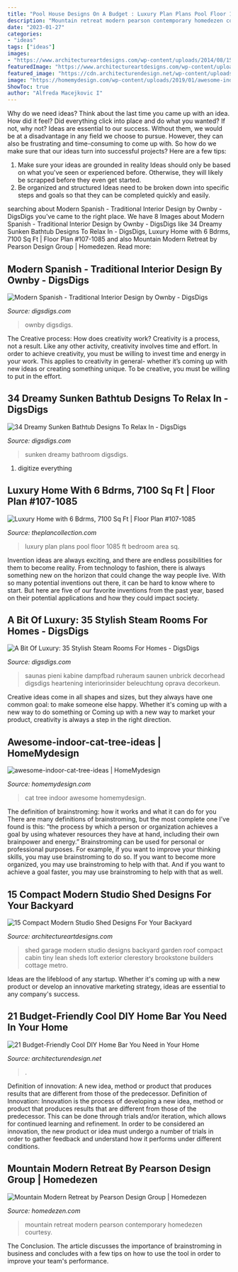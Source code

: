 ```yaml
---
title: "Pool House Designs On A Budget : Luxury Plan Plans Pool Floor 1085 Ft Bedroom Area Sq"
description: "Mountain retreat modern pearson contemporary homedezen courtesy"
date: "2023-01-27"
categories:
- "ideas"
tags: ["ideas"]
images:
- "https://www.architectureartdesigns.com/wp-content/uploads/2014/08/15-Compact-Modern-Studio-Shed-Designs-For-Your-Backyard-6-630x420.jpg"
featuredImage: "https://www.architectureartdesigns.com/wp-content/uploads/2014/08/15-Compact-Modern-Studio-Shed-Designs-For-Your-Backyard-6-630x420.jpg"
featured_image: "https://cdn.architecturendesign.net/wp-content/uploads/2015/04/AD-DIY-Home-Bar-21.jpg"
image: "https://homemydesign.com/wp-content/uploads/2019/01/awesome-indoor-cat-tree-ideas.jpg"
ShowToc: true
author: "Alfreda Macejkovic I"
---
```



Why do we need ideas?
Think about the last time you came up with an idea. How did it feel? Did everything click into place and do what you wanted? If not, why not?
Ideas are essential to our success. Without them, we would be at a disadvantage in any field we choose to pursue. However, they can also be frustrating and time-consuming to come up with. So how do we make sure that our ideas turn into successful projects? Here are a few tips: 

1) Make sure your ideas are grounded in reality 
Ideas should only be based on what you've seen or experienced before. Otherwise, they will likely be scrapped before they even get started. 
2) Be organized and structured 
Ideas need to be broken down into specific steps and goals so that they can be completed quickly and easily.

	

		
searching about Modern Spanish - Traditional Interior Design by Ownby - DigsDigs you've came to the right place. We have 8 Images about Modern Spanish - Traditional Interior Design by Ownby - DigsDigs like 34 Dreamy Sunken Bathtub Designs To Relax In - DigsDigs, Luxury Home with 6 Bdrms, 7100 Sq Ft | Floor Plan #107-1085 and also Mountain Modern Retreat by Pearson Design Group | Homedezen. Read more:
		
    
## Modern Spanish - Traditional Interior Design By Ownby - DigsDigs

<img loading=lazy src="https://www.digsdigs.com/photos/modern-spanish-house-living-room-554x692.jpg" onerror="this.onerror=null;this.src='https://tse2.mm.bing.net/th?id=OIP.ytgjAr82NiahUCenNAYpswHaJQ&amp;pid=15.1';" alt="Modern Spanish - Traditional Interior Design by Ownby - DigsDigs">

_Source: digsdigs.com_

>ownby digsdigs. 

	

The Creative process: How does creativity work?
Creativity is a process, not a result. Like any other activity, creativity involves time and effort. In order to achieve creativity, you must be willing to invest time and energy in your work. This applies to creativity in general- whether it’s coming up with new ideas or creating something unique. To be creative, you must be willing to put in the effort.

    
## 34 Dreamy Sunken Bathtub Designs To Relax In - DigsDigs

<img loading=lazy src="https://www.digsdigs.com/photos/dreamy-sunken-bathtubs-to-relax-in-5.jpg" onerror="this.onerror=null;this.src='https://tse3.mm.bing.net/th?id=OIP.NlRgqyvohGztUIlgQEvqQwHaLI&amp;pid=15.1';" alt="34 Dreamy Sunken Bathtub Designs To Relax In - DigsDigs">

_Source: digsdigs.com_

>sunken dreamy bathroom digsdigs. 

	

1. digitize everything

    
## Luxury Home With 6 Bdrms, 7100 Sq Ft | Floor Plan #107-1085

<img loading=lazy src="http://www.theplancollection.com/Upload/Designers/107/1085/ELEV_lr7100-0358pool-vin2.JPG" onerror="this.onerror=null;this.src='https://tse2.mm.bing.net/th?id=OIP.iGOo9doaDrnD7pXdOdNTBgHaLX&amp;pid=15.1';" alt="Luxury Home with 6 Bdrms, 7100 Sq Ft | Floor Plan #107-1085">

_Source: theplancollection.com_

>luxury plan plans pool floor 1085 ft bedroom area sq. 

	

Invention ideas are always exciting, and there are endless possibilities for them to become reality. From technology to fashion, there is always something new on the horizon that could change the way people live. With so many potential inventions out there, it can be hard to know where to start. But here are five of our favorite inventions from the past year, based on their potential applications and how they could impact society.

    
## A Bit Of Luxury: 35 Stylish Steam Rooms For Homes - DigsDigs

<img loading=lazy src="https://www.digsdigs.com/photos/stylish-steam-rooms-for-homes-33-554x755.jpg" onerror="this.onerror=null;this.src='https://tse2.mm.bing.net/th?id=OIP.51wyzwmRqP7Z7rLlJpYfKwHaKF&amp;pid=15.1';" alt="A Bit Of Luxury: 35 Stylish Steam Rooms For Homes - DigsDigs">

_Source: digsdigs.com_

>saunas pieni kabine dampfbad ruheraum saunen unbrick decorhead digsdigs heartening interiorinsider beleuchtung oprava decorkeun. 

	

Creative ideas come in all shapes and sizes, but they always have one common goal: to make someone else happy. Whether it's coming up with a new way to do something or Coming up with a new way to market your product, creativity is always a step in the right direction.

    
## Awesome-indoor-cat-tree-ideas | HomeMydesign

<img loading=lazy src="https://homemydesign.com/wp-content/uploads/2019/01/awesome-indoor-cat-tree-ideas.jpg" onerror="this.onerror=null;this.src='https://tse2.mm.bing.net/th?id=OIP.7yWoCQUb6dfcIHmiXz3wQAHaLH&amp;pid=15.1';" alt="awesome-indoor-cat-tree-ideas | HomeMydesign">

_Source: homemydesign.com_

>cat tree indoor awesome homemydesign. 

	

The definition of brainstroming: how it works and what it can do for you
There are many definitions of brainstroming, but the most complete one I’ve found is this: “the process by which a person or organization achieves a goal by using whatever resources they have at hand, including their own brainpower and energy.” Brainstroming can be used for personal or professional purposes. For example, if you want to improve your thinking skills, you may use brainstroming to do so. If you want to become more organized, you may use brainstroming to help with that. And if you want to achieve a goal faster, you may use brainstroming to help with that as well.

    
## 15 Compact Modern Studio Shed Designs For Your Backyard

<img loading=lazy src="https://www.architectureartdesigns.com/wp-content/uploads/2014/08/15-Compact-Modern-Studio-Shed-Designs-For-Your-Backyard-6-630x420.jpg" onerror="this.onerror=null;this.src='https://tse4.mm.bing.net/th?id=OIP.gkFOu3c1_ahKxPuqIXaUIgHaE8&amp;pid=15.1';" alt="15 Compact Modern Studio Shed Designs For Your Backyard">

_Source: architectureartdesigns.com_

>shed garage modern studio designs backyard garden roof compact cabin tiny lean sheds loft exterior clerestory brookstone builders cottage metro. 

	

Ideas are the lifeblood of any startup. Whether it's coming up with a new product or develop an innovative marketing strategy, ideas are essential to any company's success.

    
## 21 Budget-Friendly Cool DIY Home Bar You Need In Your Home

<img loading=lazy src="https://cdn.architecturendesign.net/wp-content/uploads/2015/04/AD-DIY-Home-Bar-21.jpg" onerror="this.onerror=null;this.src='https://tse3.mm.bing.net/th?id=OIP.XwpHCRQO3F6vSTV4U4J0eQHaJ4&amp;pid=15.1';" alt="21 Budget-Friendly Cool DIY Home Bar You Need in Your Home">

_Source: architecturendesign.net_

>. 

	

Definition of innovation: A new idea, method or product that produces results that are different from those of the predecessor.
Definition of Innovation: 
Innovation is the process of developing a new idea, method or product that produces results that are different from those of the predecessor. This can be done through trials and/or iteration, which allows for continued learning and refinement. In order to be considered an innovation, the new product or idea must undergo a number of trials in order to gather feedback and understand how it performs under different conditions.

    
## Mountain Modern Retreat By Pearson Design Group | Homedezen

<img loading=lazy src="http://www.homedezen.com/wp-content/uploads/2014/08/Mountain-Modern-Retreat-by-Pearson-Design-Group-16.jpg" onerror="this.onerror=null;this.src='https://tse4.mm.bing.net/th?id=OIP.5wPz4v0sko4j4H-sNRUysQHaE6&amp;pid=15.1';" alt="Mountain Modern Retreat by Pearson Design Group | Homedezen">

_Source: homedezen.com_

>mountain retreat modern pearson contemporary homedezen courtesy. 

	

The Conclusion.
The article discusses the importance of brainstroming in business and concludes with a few tips on how to use the tool in order to improve your team's performance.


